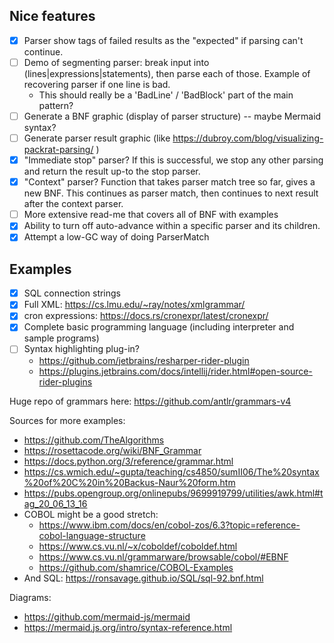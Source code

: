 
## Nice features

- [x] Parser show tags of failed results as the "expected" if parsing can't continue.
- [ ] Demo of segmenting parser: break input into (lines|expressions|statements), then parse each of those. Example of recovering parser if one line is bad.
  - This should really be a 'BadLine' / 'BadBlock' part of the main pattern? 
- [ ] Generate a BNF graphic (display of parser structure) -- maybe Mermaid syntax?
- [ ] Generate parser result graphic (like https://dubroy.com/blog/visualizing-packrat-parsing/ )
- [x] "Immediate stop" parser? If this is successful, we stop any other parsing and return the result up-to the stop parser.
- [x] "Context" parser? Function that takes parser match tree so far, gives a new BNF. This continues as parser match, then continues to next result after the context parser.
- [ ] More extensive read-me that covers all of BNF with examples
- [x] Ability to turn off auto-advance within a specific parser and its children.
- [x] Attempt a low-GC way of doing ParserMatch

## Examples

- [x] SQL connection strings
- [x] Full XML: https://cs.lmu.edu/~ray/notes/xmlgrammar/
- [x] cron expressions: https://docs.rs/cronexpr/latest/cronexpr/
- [x] Complete basic programming language (including interpreter and sample programs)
- [ ] Syntax highlighting plug-in? 
    - https://github.com/jetbrains/resharper-rider-plugin
    - https://plugins.jetbrains.com/docs/intellij/rider.html#open-source-rider-plugins

Huge repo of grammars here: https://github.com/antlr/grammars-v4

Sources for more examples:

- https://github.com/TheAlgorithms
- https://rosettacode.org/wiki/BNF_Grammar
- https://docs.python.org/3/reference/grammar.html
- https://cs.wmich.edu/~gupta/teaching/cs4850/sumII06/The%20syntax%20of%20C%20in%20Backus-Naur%20form.htm
- https://pubs.opengroup.org/onlinepubs/9699919799/utilities/awk.html#tag_20_06_13_16
- COBOL might be a good stretch:
  - https://www.ibm.com/docs/en/cobol-zos/6.3?topic=reference-cobol-language-structure
  - https://www.cs.vu.nl/~x/coboldef/coboldef.html
  - https://www.cs.vu.nl/grammarware/browsable/cobol/#EBNF
  - https://github.com/shamrice/COBOL-Examples
- And SQL: https://ronsavage.github.io/SQL/sql-92.bnf.html

Diagrams:
- https://github.com/mermaid-js/mermaid
- https://mermaid.js.org/intro/syntax-reference.html